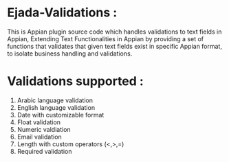 # Ejada-Validations :
This is Appian plugin source code which handles validations to text fields in Appian, Extending Text Functionalities in Appian by providing a set of functions that validates that given text fields exist in specific Appian format, to isolate business handling and validations.

# Validations supported :
  1. Arabic language validation
  2. English language validation
  3. Date with customizable format
  4. Float validation
  5. Numeric valdiation
  6. Email validation
  7. Length with custom operators (<,>,=)
  8. Required validation
